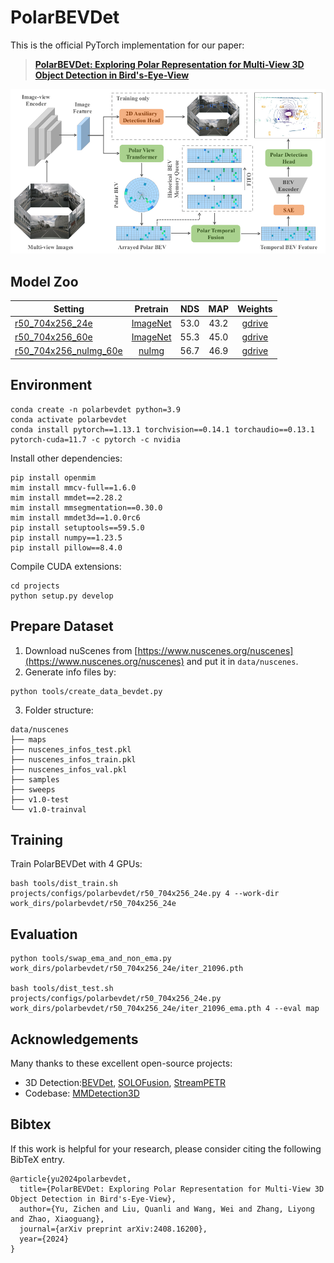 # PolarBEVDet

This is the official PyTorch implementation for our paper:
> [**PolarBEVDet: Exploring Polar Representation for Multi-View 3D Object Detection in Bird's-Eye-View**](https://arxiv.org/abs/2408.16200)<br>

![arch](figs/framework.png)

## Model Zoo

| Setting  | Pretrain | NDS  | MAP  | Weights |
|----------|:--------:|:----:|:----:|:-------:|
| [r50_704x256_24e](projects/configs/polarbevdet/r50_704x256_24e.py) | [ImageNet]([ImageNet](https://download.pytorch.org/models/resnet50-0676ba61.pth))  | 53.0 | 43.2 | [gdrive](https://drive.google.com/file/d/1ft34-pxLpHGo2Aw-jowEtCxyXcqszHNn/view) |
| [r50_704x256_60e](projects/configs/polarbevdet/r50_704x256_60e.py) | [ImageNet]([ImageNet](https://download.pytorch.org/models/resnet50-0676ba61.pth))  | 55.3 | 45.0 | [gdrive](https://drive.google.com/file/d/1C_Vn3iiSnSW1Dw1r0DkjJMwvHC5Y3zTN/view) |
| [r50_704x256_nuImg_60e](projects/configs/polarbevdet/r50_704x256_nuImg_60e.py) | [nuImg](https://download.openmmlab.com/mmdetection3d/v0.1.0_models/nuimages_semseg/cascade_mask_rcnn_r50_fpn_coco-20e_20e_nuim/cascade_mask_rcnn_r50_fpn_coco-20e_20e_nuim_20201009_124951-40963960.pth)  | 56.7 | 46.9 | [gdrive](https://drive.google.com/file/d/1dKu5cR1fuo-O0ynyBh-RCPtHrgut29mN/view) |


## Environment
```
conda create -n polarbevdet python=3.9
conda activate polarbevdet
conda install pytorch==1.13.1 torchvision==0.14.1 torchaudio==0.13.1 pytorch-cuda=11.7 -c pytorch -c nvidia
```

Install other dependencies:
```
pip install openmim
mim install mmcv-full==1.6.0
mim install mmdet==2.28.2
mim install mmsegmentation==0.30.0
mim install mmdet3d==1.0.0rc6
pip install setuptools==59.5.0
pip install numpy==1.23.5
pip install pillow==8.4.0
```

Compile CUDA extensions:
```
cd projects
python setup.py develop
```

## Prepare Dataset
1. Download nuScenes from [https://www.nuscenes.org/nuscenes](https://www.nuscenes.org/nuscenes) and put it in `data/nuscenes`.
2. Generate info files by:
```
python tools/create_data_bevdet.py
```
3. Folder structure:
```
data/nuscenes
├── maps
├── nuscenes_infos_test.pkl
├── nuscenes_infos_train.pkl
├── nuscenes_infos_val.pkl
├── samples
├── sweeps
├── v1.0-test
└── v1.0-trainval
```

## Training
Train PolarBEVDet with 4 GPUs:
```
bash tools/dist_train.sh projects/configs/polarbevdet/r50_704x256_24e.py 4 --work-dir work_dirs/polarbevdet/r50_704x256_24e
```

## Evaluation
```
python tools/swap_ema_and_non_ema.py work_dirs/polarbevdet/r50_704x256_24e/iter_21096.pth

bash tools/dist_test.sh projects/configs/polarbevdet/r50_704x256_24e.py work_dirs/polarbevdet/r50_704x256_24e/iter_21096_ema.pth 4 --eval map
```

## Acknowledgements

Many thanks to these excellent open-source projects:

* 3D Detection:[BEVDet](https://github.com/HuangJunJie2017/BEVDet), [SOLOFusion](https://github.com/Divadi/SOLOFusion), [StreamPETR](https://github.com/exiawsh/StreamPETR)
* Codebase: [MMDetection3D](https://github.com/open-mmlab/mmdetection3d)

## Bibtex
If this work is helpful for your research, please consider citing the following BibTeX entry.
```
@article{yu2024polarbevdet,
  title={PolarBEVDet: Exploring Polar Representation for Multi-View 3D Object Detection in Bird's-Eye-View},
  author={Yu, Zichen and Liu, Quanli and Wang, Wei and Zhang, Liyong and Zhao, Xiaoguang},
  journal={arXiv preprint arXiv:2408.16200},
  year={2024}
}
```